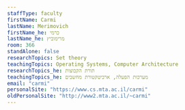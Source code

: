 ```yaml
---
staffType: faculty
firstName: Carmi
lastName: Merimovich
firstName_he: כרמי
lastName_he: מרימוביץ
room: 366
standAlone: false
researchTopics: Set theory
teachingTopics: Operating Systems, Computer Architecture
researchTopics_he: תורת הקבוצות
teachingTopics_he: מערכות הפעלה, ארכיטקטורת מחשבים
email: "carmi"
personalSite: "https://www.cs.mta.ac.il/carmi"
oldPersonalSite: "http://www2.mta.ac.il/~carmi"
---
```


